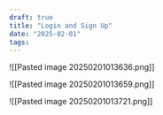```yaml
---
draft: true
title: "Login and Sign Up"
date: "2025-02-01"
tags: 
---
```

![[Pasted image 20250201013636.png]]


![[Pasted image 20250201013659.png]]

![[Pasted image 20250201013721.png]]